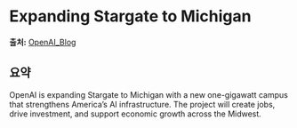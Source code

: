 # Expanding Stargate to Michigan

**출처:** [OpenAI_Blog](https://openai.com/index/expanding-stargate-to-michigan)

## 요약
OpenAI is expanding Stargate to Michigan with a new one-gigawatt campus that strengthens America’s AI infrastructure. The project will create jobs, drive investment, and support economic growth across the Midwest.
